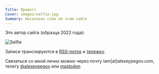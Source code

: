 ```yaml
---
Title: Привет)
Cover: images/selfie.jpg
Summary: Несколько слов об этом сайте
---
```


Это автор сайта (образца 2022 года):

![Selfie](images/selfie@2x.jpg)

Записи транслируются в [RSS-поток][rss] и [тележку][tg].

Связаться со мной лично можно через почту iam[at]alexeypegov.com, телегу [@alexeypegov][tm] или [mastodon][mastodon]

[rss]: https://feeds.feedburner.com/false-movement
[tg]: https://t.me/falsemovement
[tm]: https://t.me/alexeypegov
[mastodon]: https://toot.community/@alexeypegov